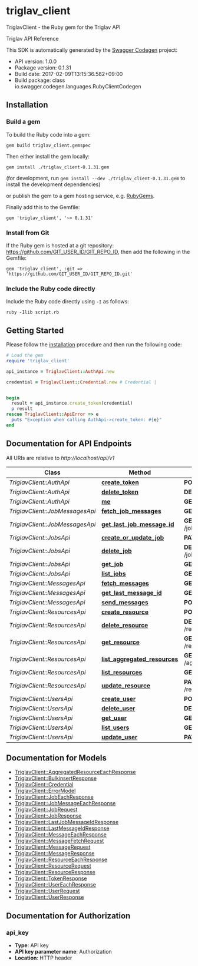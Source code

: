 # triglav_client

TriglavClient - the Ruby gem for the Triglav API

Triglav API Reference

This SDK is automatically generated by the [Swagger Codegen](https://github.com/swagger-api/swagger-codegen) project:

- API version: 1.0.0
- Package version: 0.1.31
- Build date: 2017-02-09T13:15:36.582+09:00
- Build package: class io.swagger.codegen.languages.RubyClientCodegen

## Installation

### Build a gem

To build the Ruby code into a gem:

```shell
gem build triglav_client.gemspec
```

Then either install the gem locally:

```shell
gem install ./triglav_client-0.1.31.gem
```
(for development, run `gem install --dev ./triglav_client-0.1.31.gem` to install the development dependencies)

or publish the gem to a gem hosting service, e.g. [RubyGems](https://rubygems.org/).

Finally add this to the Gemfile:

    gem 'triglav_client', '~> 0.1.31'

### Install from Git

If the Ruby gem is hosted at a git repository: https://github.com/GIT_USER_ID/GIT_REPO_ID, then add the following in the Gemfile:

    gem 'triglav_client', :git => 'https://github.com/GIT_USER_ID/GIT_REPO_ID.git'

### Include the Ruby code directly

Include the Ruby code directly using `-I` as follows:

```shell
ruby -Ilib script.rb
```

## Getting Started

Please follow the [installation](#installation) procedure and then run the following code:
```ruby
# Load the gem
require 'triglav_client'

api_instance = TriglavClient::AuthApi.new

credential = TriglavClient::Credential.new # Credential | 


begin
  result = api_instance.create_token(credential)
  p result
rescue TriglavClient::ApiError => e
  puts "Exception when calling AuthApi->create_token: #{e}"
end

```

## Documentation for API Endpoints

All URIs are relative to *http://localhost/api/v1*

Class | Method | HTTP request | Description
------------ | ------------- | ------------- | -------------
*TriglavClient::AuthApi* | [**create_token**](docs/AuthApi.md#create_token) | **POST** /auth/token | 
*TriglavClient::AuthApi* | [**delete_token**](docs/AuthApi.md#delete_token) | **DELETE** /auth/token | 
*TriglavClient::AuthApi* | [**me**](docs/AuthApi.md#me) | **GET** /auth/me | 
*TriglavClient::JobMessagesApi* | [**fetch_job_messages**](docs/JobMessagesApi.md#fetch_job_messages) | **GET** /job_messages | 
*TriglavClient::JobMessagesApi* | [**get_last_job_message_id**](docs/JobMessagesApi.md#get_last_job_message_id) | **GET** /job_messages/last_id | 
*TriglavClient::JobsApi* | [**create_or_update_job**](docs/JobsApi.md#create_or_update_job) | **PATCH** /jobs | 
*TriglavClient::JobsApi* | [**delete_job**](docs/JobsApi.md#delete_job) | **DELETE** /jobs/{id_or_uri} | 
*TriglavClient::JobsApi* | [**get_job**](docs/JobsApi.md#get_job) | **GET** /jobs/{id_or_uri} | 
*TriglavClient::JobsApi* | [**list_jobs**](docs/JobsApi.md#list_jobs) | **GET** /jobs | 
*TriglavClient::MessagesApi* | [**fetch_messages**](docs/MessagesApi.md#fetch_messages) | **GET** /messages | 
*TriglavClient::MessagesApi* | [**get_last_message_id**](docs/MessagesApi.md#get_last_message_id) | **GET** /messages/last_id | 
*TriglavClient::MessagesApi* | [**send_messages**](docs/MessagesApi.md#send_messages) | **POST** /messages | 
*TriglavClient::ResourcesApi* | [**create_resource**](docs/ResourcesApi.md#create_resource) | **POST** /resources | 
*TriglavClient::ResourcesApi* | [**delete_resource**](docs/ResourcesApi.md#delete_resource) | **DELETE** /resources/{id_or_uri} | 
*TriglavClient::ResourcesApi* | [**get_resource**](docs/ResourcesApi.md#get_resource) | **GET** /resources/{id_or_uri} | 
*TriglavClient::ResourcesApi* | [**list_aggregated_resources**](docs/ResourcesApi.md#list_aggregated_resources) | **GET** /aggregated_resources | 
*TriglavClient::ResourcesApi* | [**list_resources**](docs/ResourcesApi.md#list_resources) | **GET** /resources | 
*TriglavClient::ResourcesApi* | [**update_resource**](docs/ResourcesApi.md#update_resource) | **PATCH** /resources/{id_or_uri} | 
*TriglavClient::UsersApi* | [**create_user**](docs/UsersApi.md#create_user) | **POST** /users | 
*TriglavClient::UsersApi* | [**delete_user**](docs/UsersApi.md#delete_user) | **DELETE** /users/{id} | 
*TriglavClient::UsersApi* | [**get_user**](docs/UsersApi.md#get_user) | **GET** /users/{id} | 
*TriglavClient::UsersApi* | [**list_users**](docs/UsersApi.md#list_users) | **GET** /users | 
*TriglavClient::UsersApi* | [**update_user**](docs/UsersApi.md#update_user) | **PATCH** /users/{id} | 


## Documentation for Models

 - [TriglavClient::AggregatedResourceEachResponse](docs/AggregatedResourceEachResponse.md)
 - [TriglavClient::BulkinsertResponse](docs/BulkinsertResponse.md)
 - [TriglavClient::Credential](docs/Credential.md)
 - [TriglavClient::ErrorModel](docs/ErrorModel.md)
 - [TriglavClient::JobEachResponse](docs/JobEachResponse.md)
 - [TriglavClient::JobMessageEachResponse](docs/JobMessageEachResponse.md)
 - [TriglavClient::JobRequest](docs/JobRequest.md)
 - [TriglavClient::JobResponse](docs/JobResponse.md)
 - [TriglavClient::LastJobMessageIdResponse](docs/LastJobMessageIdResponse.md)
 - [TriglavClient::LastMessageIdResponse](docs/LastMessageIdResponse.md)
 - [TriglavClient::MessageEachResponse](docs/MessageEachResponse.md)
 - [TriglavClient::MessageFetchRequest](docs/MessageFetchRequest.md)
 - [TriglavClient::MessageRequest](docs/MessageRequest.md)
 - [TriglavClient::MessageResponse](docs/MessageResponse.md)
 - [TriglavClient::ResourceEachResponse](docs/ResourceEachResponse.md)
 - [TriglavClient::ResourceRequest](docs/ResourceRequest.md)
 - [TriglavClient::ResourceResponse](docs/ResourceResponse.md)
 - [TriglavClient::TokenResponse](docs/TokenResponse.md)
 - [TriglavClient::UserEachResponse](docs/UserEachResponse.md)
 - [TriglavClient::UserRequest](docs/UserRequest.md)
 - [TriglavClient::UserResponse](docs/UserResponse.md)


## Documentation for Authorization


### api_key

- **Type**: API key
- **API key parameter name**: Authorization
- **Location**: HTTP header

